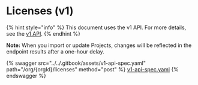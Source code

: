 # Licenses (v1)

{% hint style="info" %}
This document uses the v1 API. For more details, see the [v1 API](../v1-api-overview/).
{% endhint %}

**Note:** When you import or update Projects, changes will be reflected in the endpoint results after a one-hour delay.

{% swagger src="../../.gitbook/assets/v1-api-spec.yaml" path="/org/{orgId}/licenses" method="post" %}
[v1-api-spec.yaml](../../.gitbook/assets/v1-api-spec.yaml)
{% endswagger %}
